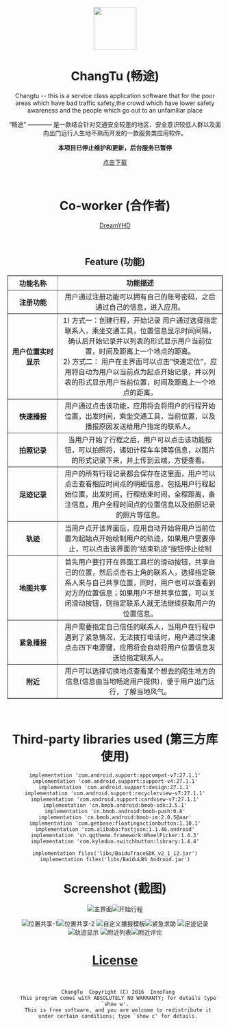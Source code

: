 <div align="center">

<img src="https://cdn.jsdelivr.net/gh/innofang/changtu/app/src/main/res/mipmap-xxxhdpi/ic_launcher.png" height="100px" width="100px"/>

<h1> ChangTu (畅途) </h1>

<p>Changtu -- this is a service class application software that for the poor areas which have bad traffic safety,the crowd which have lower safety awareness and the people which go out to an unfamiliar place</p>

<p>“畅途” ———— 是一款结合针对交通安全较差的地区、安全意识较低人群以及面向出门远行人生地不熟而开发的一款服务类应用软件。</p>

**本项目已停止维护和更新，后台服务已暂停**

<a href="https://cdn.jsdelivr.net/gh/innofang/changtu/apk/changtu.apk">点击下载</a>


<br />

# Co-worker (合作者)

 [DreamYHD](https://github.com/DreamYHD)

<br />

## Feature (功能)

   <table border="1px solid green" style="border-collapse: collapse" cellpadding="15">
        <tr>
            <th width="100px">功能名称</th>
            <td align="center"><strong>功能描述</strong></td>
        </tr>
        <tr>
            <th>注册功能</th>
            <td align="center">用户通过注册功能可以拥有自己的账号密码，之后通过自己的信息，进入应用。</td>
        </tr>
        <tr>
            <th>用户位置实时显示</th>
            <td align="center">1) 方式一：创建行程，开始记录
用户通过选择指定联系人，乘坐交通工具，位置信息显示时间间隔，确认后开始记录并以列表的形式显示用户当前位置，时间及距离上一个地点的距离。<br/>
2) 方式二：
用户在主界面可以点击”快速定位”，应用将自动为用户以当前点为起点开始记录，并以列表的形式显示用户当前位置，时间及距离上一个地点的距离。
</td>
        </tr>
        <tr>
            <th>快速播报</th>
            <td align="center">用户通过点击该功能，应用将会将用户的行程开始位置，出发时间，乘坐交通工具，当前位置，以及播报原因发送给用户指定的联系人。</td>
        </tr>
        <tr>
            <th>拍照记录</th>
            <td align="center">当用户开始了行程之后，用户可以点击该功能按钮，可以拍照将，诸如计程车车牌等信息，以图片的形式记录下来，并上传到云端，方便查看。</td>
        </tr>
        <tr>
            <th>足迹记录</th>
            <td align="center">用户的所有行程记录都会保存在这里面，用户可以点击查看相应时间点的明细信息，包括用户行程起始位置，出发时间，行程结束时间，全程距离，备注信息，用户全程时间点的位置信息以及拍照记录的照片等信息。</td>
        </tr>
        <tr>
            <th>轨迹</th>
            <td align="center">当用户点开该界面后，应用自动开始将用户当前位置为起始点开始绘制用户的轨迹，如果用户需要停止，可以点击该界面的“结束轨迹”按钮停止绘制</td>
        </tr>
        <tr>
            <th>地图共享</th>
            <td align="center">首先用户要打开在界面工具栏的滑动按钮，共享自己的位置，然后点击右上角的联系人，选择指定联系人来与自己共享位置，同时，用户也可以查看到对方的位置信息；如果用户不想共享位置，可以关闭滑动按钮，则指定联系人就无法继续获取用户的位置信息。</td>
        </tr>
        <tr>
            <th>紧急播报</th>
            <td align="center">用户需要指定自己信任的联系人，当用户在行程中遇到了紧急情况，无法拨打电话时，用户通过快速点击四下电源键，应用将会自动将用户位置信息发送给指定联系人。</td>
        </tr>
        <tr>
            <th>附近</th>
            <td align="center">用户可以选择切换地点查看某个想去的陌生地方的信息(信息由当地畅途用户提供)，便于用户出门远行，了解当地风气。</td>
        </tr>
    </table>

<br />

# Third-party libraries used (第三方库使用)

		
	implementation 'com.android.support:appcompat-v7:27.1.1'
	implementation 'com.android.support:support-v4:27.1.1'
	implementation 'com.android.support:design:27.1.1'
	implementation 'com.android.support:recyclerview-v7:27.1.1'
	implementation 'com.android.support:cardview-v7:27.1.1'
	implementation 'cn.bmob.android:bmob-sdk:3.5.1'
	implementation 'cn.bmob.android:bmob-push:0.8'
	implementation 'cn.bmob.android:bmob-im:2.0.5@aar'
	implementation 'com.getbase:floatingactionbutton:1.10.1'
	implementation 'com.alibaba:fastjson:1.1.46.android'
	implementation 'cn.qqtheme.framework:WheelPicker:1.4.3'
	implementation 'com.kyleduo.switchbutton:library:1.4.4'

	implementation files('libs/BaiduTraceSDK_v2_1_12.jar')
	implementation files('libs/BaiduLBS_Android.jar')
    

# Screenshot (截图)

![主界面](https://cdn.jsdelivr.net/gh/innofang/changtu/picture/ppt_%E4%B8%BB%E7%95%8C%E9%9D%A2.png)![开始行程](https://cdn.jsdelivr.net/gh/innofang/changtu/picture/ppt_%E5%BC%80%E5%A7%8B%E8%A1%8C%E7%A8%8B.png)

![位置共享-1](https://cdn.jsdelivr.net/gh/innofang/changtu/picture/ppt_%E4%BD%8D%E7%BD%AE%E5%85%B1%E4%BA%AB_1.png)![位置共享-2](https://cdn.jsdelivr.net/gh/innofang/changtu/picture/ppt_%E5%85%B1%E4%BA%AB%E4%BD%8D%E7%BD%AE_2.png)
![自定义播报模板](https://cdn.jsdelivr.net/gh/innofang/changtu/picture/ppt_%E6%92%AD%E6%8A%A5%E8%87%AA%E5%AE%9A%E4%B9%89%E6%A8%A1%E6%9D%BF.png)![紧急求助](https://cdn.jsdelivr.net/gh/innofang/changtu/picture/ppt_%E7%B4%A7%E6%80%A5%E6%B1%82%E5%8A%A9.png)
![足迹记录](https://cdn.jsdelivr.net/gh/innofang/changtu/picture/ppt_%E8%B6%B3%E8%BF%B9%E8%AE%B0%E5%BD%95.png)![轨迹显示](https://cdn.jsdelivr.net/gh/innofang/changtu/picture/ppt_%E8%BD%A8%E8%BF%B9%E6%98%BE%E7%A4%BA.png)
![附近列表](https://cdn.jsdelivr.net/gh/innofang/changtu/picture/ppt_%E9%99%84%E8%BF%91%E5%88%97%E8%A1%A8.png)![附近评论](https://cdn.jsdelivr.net/gh/innofang/changtu/picture/ppt_%E9%99%84%E8%BF%91%E8%AF%84%E8%AE%BA.png)


# [License](https://cdn.jsdelivr.net/gh/innofang/changtu/LICENSE)
  
```
  ChangTu  Copyright (C) 2016  InnoFang
  This program comes with ABSOLUTELY NO WARRANTY; for details type `show w'.
  This is free software, and you are welcome to redistribute it
  under certain conditions; type `show c' for details.
```
</div>